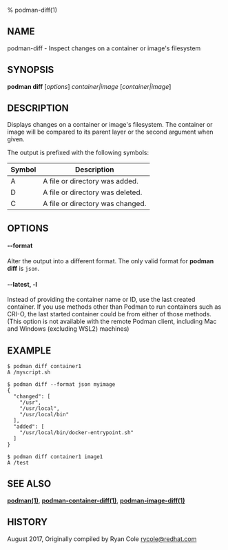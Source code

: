 % podman-diff(1)

## NAME
podman\-diff - Inspect changes on a container or image's filesystem

## SYNOPSIS
**podman diff** [*options*] *container|image* [*container|image*]

## DESCRIPTION
Displays changes on a container or image's filesystem.  The container or image will be compared to its parent layer or the second argument when given.

The output is prefixed with the following symbols:

| Symbol | Description |
|--------|-------------|
| A | A file or directory was added.   |
| D | A file or directory was deleted. |
| C | A file or directory was changed. |

## OPTIONS

#### **--format**

Alter the output into a different format.  The only valid format for **podman diff** is `json`.

#### **--latest**, **-l**

Instead of providing the container name or ID, use the last created container. If you use methods other than Podman
to run containers such as CRI-O, the last started container could be from either of those methods. (This option is not available with the remote Podman client, including Mac and Windows (excluding WSL2) machines)

## EXAMPLE

```
$ podman diff container1
A /myscript.sh
```

```
$ podman diff --format json myimage
{
  "changed": [
    "/usr",
    "/usr/local",
    "/usr/local/bin"
  ],
  "added": [
    "/usr/local/bin/docker-entrypoint.sh"
  ]
}
```

```
$ podman diff container1 image1
A /test
```

## SEE ALSO
**[podman(1)](podman.1.md)**, **[podman-container-diff(1)](podman-container-diff.1.md)**, **[podman-image-diff(1)](podman-image-diff.1.md)**

## HISTORY
August 2017, Originally compiled by Ryan Cole <rycole@redhat.com>

